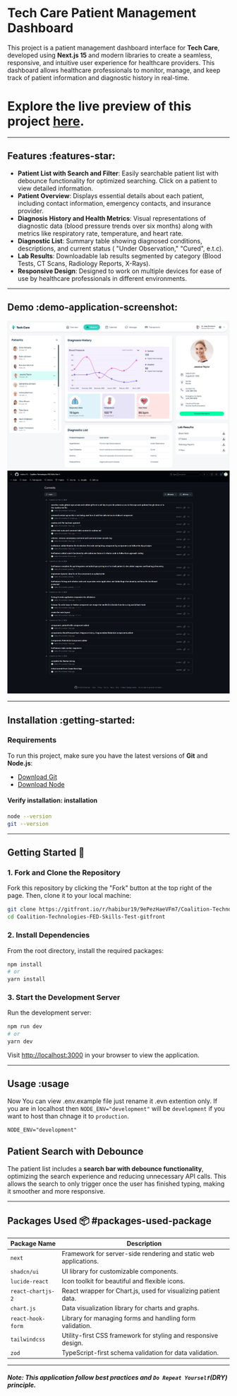# Tech Care Patient Management Dashboard

This project is a patient management dashboard interface for **Tech Care**, developed using **Next.js 15** and modern libraries to create a seamless, responsive, and intuitive user experience for healthcare providers. This dashboard allows healthcare professionals to monitor, manage, and keep track of patient information and diagnostic history in real-time.

# Explore the live preview of this project [here](https://coalition-technologies-fed-skills-test.vercel.app/).

---

<!-- ## Table of Contents :scroll:

- [Features](#features-star)
- [Demo](#demo-application-screenshot)
- [Installation](#installation)
- [Getting Started](#getting-started)
- [Usage](#usage)
- [Packages Used](#packages-used-package)

--- -->

## Features :features-star:

- **Patient List with Search and Filter**: Easily searchable patient list with debounce functionality for optimized searching. Click on a patient to view detailed information.
- **Patient Overview**: Displays essential details about each patient, including contact information, emergency contacts, and insurance provider.
- **Diagnosis History and Health Metrics**: Visual representations of diagnostic data (blood pressure trends over six months) along with metrics like respiratory rate, temperature, and heart rate.
- **Diagnostic List**: Summary table showing diagnosed conditions, descriptions, and current status ( "Under Observation," "Cured", e.t.c).
- **Lab Results**: Downloadable lab results segmented by category (Blood Tests, CT Scans, Radiology Reports, X-Rays).
- **Responsive Design**: Designed to work on multiple devices for ease of use by healthcare professionals in different environments.

---

## Demo :demo-application-screenshot:

![Screenshot of Tech Care Patient Dashboard](./public/screen.png)
![Github comments history](./public/comments.png)

---

## Installation :getting-started:

### Requirements

To run this project, make sure you have the latest versions of **Git** and **Node.js**:

- [Download Git](https://git-scm.com/downloads)
- [Download Node](https://nodejs.org/en/download/)

#### Verify installation: installation

```bash
node --version
git --version
```

---

## Getting Started :dart:

### 1. Fork and Clone the Repository

Fork this repository by clicking the "Fork" button at the top right of the page. Then, clone it to your local machine:

```bash
git clone https://gitfront.io/r/habibur19/9ePezHaeVFm7/Coalition-Technologies-FED-Skills-Test-gitfront.git
cd Coalition-Technologies-FED-Skills-Test-gitfront
```

### 2. Install Dependencies

From the root directory, install the required packages:

```bash
npm install
# or
yarn install
```

### 3. Start the Development Server

Run the development server:

```bash
npm run dev
# or
yarn dev
```

Visit [http://localhost:3000](http://localhost:3000) in your browser to view the application.

---

## Usage :usage

Now You can view .env.example file just rename it .evn extention only. If you are in localhost then `NODE_ENV="development"` will be `development` if you want to host than chnage it to `production`.

```plaintext
NODE_ENV="development"
```

## Patient Search with Debounce

The patient list includes a **search bar with debounce functionality**, optimizing the search experience and reducing unnecessary API calls. This allows the search to only trigger once the user has finished typing, making it smoother and more responsive.

---

## Packages Used :package: #packages-used-package

| Package Name      | Description                                                      |
| ----------------- | ---------------------------------------------------------------- |
| `next`            | Framework for server-side rendering and static web applications. |
| `shadcn/ui`       | UI library for customizable components.                          |
| `lucide-react`    | Icon toolkit for beautiful and flexible icons.                   |
| `react-chartjs-2` | React wrapper for Chart.js, used for visualizing patient data.   |
| `chart.js`        | Data visualization library for charts and graphs.                |
| `react-hook-form` | Library for managing forms and handling form validation.         |
| `tailwindcss`     | Utility-first CSS framework for styling and responsive design.   |
| `zod`             | TypeScript-first schema validation for data validation.          |

---

##### Note: This application follow best practices and `Do Repeat Yourself`(DRY) principle.
